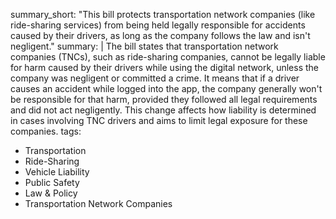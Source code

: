 summary_short: "This bill protects transportation network companies (like ride-sharing services) from being held legally responsible for accidents caused by their drivers, as long as the company follows the law and isn't negligent."
summary: |
  The bill states that transportation network companies (TNCs), such as ride-sharing companies, cannot be legally liable for harm caused by their drivers while using the digital network, unless the company was negligent or committed a crime. It means that if a driver causes an accident while logged into the app, the company generally won't be responsible for that harm, provided they followed all legal requirements and did not act negligently. This change affects how liability is determined in cases involving TNC drivers and aims to limit legal exposure for these companies.
tags:
  - Transportation
  - Ride-Sharing
  - Vehicle Liability
  - Public Safety
  - Law & Policy
  - Transportation Network Companies
